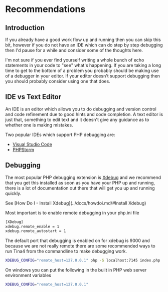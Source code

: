 <!--
// Tina4 : This Is Not Another Framework
// Created with : PHPStorm
// User : andrevanzuydam
// Copyright (C)
// Contact : andre@codeinfinity.co.za
-->

# Recommendations

## Introduction
If you already have a good work flow up and running then you can skip this bit, 
however if you do not have an IDE which can do step by step debugging then I'd pause for a while and consider some of 
the thoughts here.

I'm not sure if you ever find yourself writing a whole bunch of echo statements in your code to "see" what's happening.
If you are taking a long time to get to the bottom of a problem you probably should be making use of a debugger in your
editor.  If your editor doesn't support debugging then you should probably consider using one that does.

## IDE vs Text Editor
An IDE is an editor which allows you to do debugging and version control and code refinement due to good hints and code completion.
A text editor is just that, something to edit text and it doesn't give any guidance as to whether one is making mistakes.

Two popular IDEs which support PHP debugging are:

* [Visual Studio Code](https://code.visualstudio.com/download)
* [PHPStorm](https://www.jetbrains.com/phpstorm/download)

## Debugging

The most popular PHP debugging extension is [Xdebug](https://xdebug.org/docs/install) and we recommend that you get this installed as soon as you have your PHP up 
and running, there is a lot of documentation out there that will get you up and running quickly.

See [How Do I - Install Xdebug](../docs/howdoi.md/#Install Xdebug)

Most important is to enable remote debugging in your php.ini file 

```sh
[XDebug]
xdebug.remote_enable = 1
xdebug.remote_autostart = 1
```
The default port that debugging is enabled on for xdebug is 9000 and because we are not really remote there are some recommended ways to run Tina4 from
the commandline to make debugging work.

```sh
XDEBUG_CONFIG="remote_host=127.0.0.1" php -S localhost:7145 index.php
```
On windows you can put the following in the built in PHP web server environment variables
```sh
XDEBUG_CONFIG="remote_host=127.0.0.1"
```

